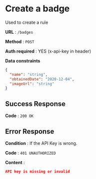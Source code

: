 # Create a badge

Used to create a rule

**URL** : `/badges`

**Method** : `POST`

**Auth required** : YES (x-api-key in header)

**Data constraints**

```json
{
  "name": "string",
  "obtainedDate": "2020-12-04",
  "imageUrl": "string"
}
```

## Success Response

**Code** : `200 OK`

## Error Response

**Condition** : If the API Key is wrong.

**Code** : `401 UNAUTHORIZED`

**Content** :

```json
API key is missing or invalid
```
